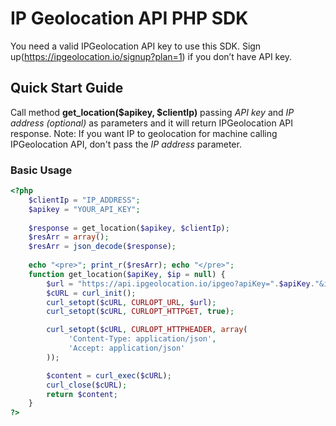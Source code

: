 # IP Geolocation API PHP SDK
You need a valid IPGeolocation API key to use this SDK. Sign up(https://ipgeolocation.io/signup?plan=1) if you don’t have API key.

## Quick Start Guide
Call method **get_location($apikey, $clientIp)** passing *API key* and *IP address (optional)* as parameters and it will return IPGeolocation API response.
Note: If you want IP to geolocation for machine calling IPGeolocation API, don't pass the *IP address* parameter.

### Basic Usage
```php
<?php
    $clientIp = "IP_ADDRESS";
    $apikey = "YOUR_API_KEY";
    
    $response = get_location($apikey, $clientIp);
    $resArr = array();
    $resArr = json_decode($response);
    
    echo "<pre>"; print_r($resArr); echo "</pre>";
    function get_location($apiKey, $ip = null) {
        $url = "https://api.ipgeolocation.io/ipgeo?apiKey=".$apiKey."&ip=".$ip;
        $cURL = curl_init();
        curl_setopt($cURL, CURLOPT_URL, $url);
        curl_setopt($cURL, CURLOPT_HTTPGET, true);

        curl_setopt($cURL, CURLOPT_HTTPHEADER, array(
             'Content-Type: application/json',
             'Accept: application/json'
        ));

        $content = curl_exec($cURL);
        curl_close($cURL);
        return $content;
    }
?>
```
